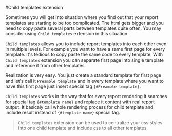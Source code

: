 #Child templates extension

Sometimes you will get into situation where you find out that your report templates are starting to be too complicated. The html gets bigger and you need to copy paste several parts between templates quite often. You may consider using `Child templates` extension in this situation.

`Child templates` allows you to include report templates into each other even in multiple levels. For example you want to have a same first page for every template. It's tedious to copy paste the same code to every template. With `Child templates` extension you can separate first page into single template and reference it from other templates. 

Realization is very easy. You just create a standard template for first page and let's call it `Preamble template` and in every template where you want to have this first page just insert special tag `{#Preamble template}`.

`Child templates` works in the way that for every report rendering it searches for special tag `{#template name}` and replace it content with real report output. It basicaly call whole rendering process for child template and include result instead of `{#template name}` special tag.

> `Child templates` extension can be used to centralize your css styles into one child template and include css to all other templates.

